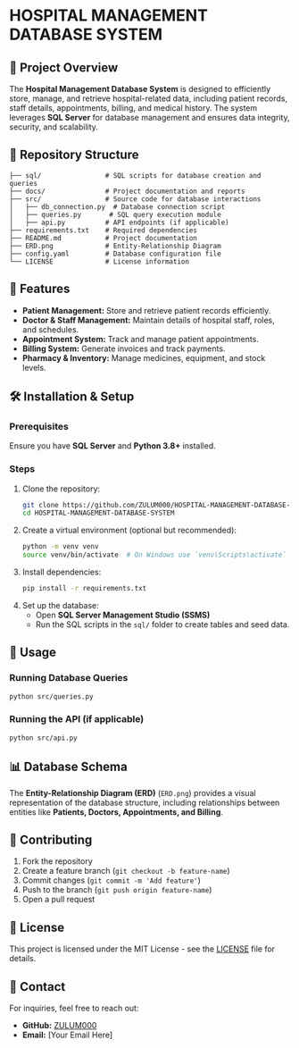 # HOSPITAL MANAGEMENT DATABASE SYSTEM

## 📌 Project Overview
The **Hospital Management Database System** is designed to efficiently store, manage, and retrieve hospital-related data, including patient records, staff details, appointments, billing, and medical history. The system leverages **SQL Server** for database management and ensures data integrity, security, and scalability.

## 📂 Repository Structure
```
├── sql/                # SQL scripts for database creation and queries
├── docs/               # Project documentation and reports
├── src/                # Source code for database interactions
│   ├── db_connection.py  # Database connection script
│   ├── queries.py       # SQL query execution module
│   ├── api.py          # API endpoints (if applicable)
├── requirements.txt    # Required dependencies
├── README.md           # Project documentation
├── ERD.png             # Entity-Relationship Diagram
├── config.yaml         # Database configuration file
└── LICENSE             # License information
```

## 🚀 Features
- **Patient Management:** Store and retrieve patient records efficiently.
- **Doctor & Staff Management:** Maintain details of hospital staff, roles, and schedules.
- **Appointment System:** Track and manage patient appointments.
- **Billing System:** Generate invoices and track payments.
- **Pharmacy & Inventory:** Manage medicines, equipment, and stock levels.

## 🛠️ Installation & Setup
### Prerequisites
Ensure you have **SQL Server** and **Python 3.8+** installed.

### Steps
1. Clone the repository:
   ```bash
   git clone https://github.com/ZULUM000/HOSPITAL-MANAGEMENT-DATABASE-SYSTEM.git
   cd HOSPITAL-MANAGEMENT-DATABASE-SYSTEM
   ```
2. Create a virtual environment (optional but recommended):
   ```bash
   python -m venv venv
   source venv/bin/activate  # On Windows use `venv\Scripts\activate`
   ```
3. Install dependencies:
   ```bash
   pip install -r requirements.txt
   ```
4. Set up the database:
   - Open **SQL Server Management Studio (SSMS)**
   - Run the SQL scripts in the `sql/` folder to create tables and seed data.
   
## 🏃 Usage
### Running Database Queries
```bash
python src/queries.py
```

### Running the API (if applicable)
```bash
python src/api.py
```

## 📊 Database Schema
The **Entity-Relationship Diagram (ERD)** (`ERD.png`) provides a visual representation of the database structure, including relationships between entities like **Patients, Doctors, Appointments, and Billing**.

## 🤝 Contributing
1. Fork the repository
2. Create a feature branch (`git checkout -b feature-name`)
3. Commit changes (`git commit -m 'Add feature'`)
4. Push to the branch (`git push origin feature-name`)
5. Open a pull request

## 📝 License
This project is licensed under the MIT License - see the [LICENSE](LICENSE) file for details.

## 📧 Contact
For inquiries, feel free to reach out:
- **GitHub:** [ZULUM000](https://github.com/ZULUM000)
- **Email:** [Your Email Here]


